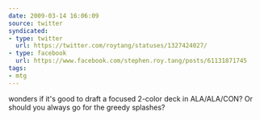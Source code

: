 ```yaml
---
date: 2009-03-14 16:06:09
source: twitter
syndicated:
- type: twitter
  url: https://twitter.com/roytang/statuses/1327424027/
- type: facebook
  url: https://www.facebook.com/stephen.roy.tang/posts/61131871745
tags:
- mtg
---
```


wonders if it's good to draft a focused 2-color deck in ALA/ALA/CON? Or should you always go for the greedy splashes?